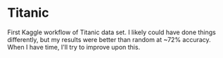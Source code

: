 # Titanic
First Kaggle workflow of Titanic data set. I likely could have done things differently, but my results were better than random at ~72% accuracy. When I have time, I'll try to improve upon this.

